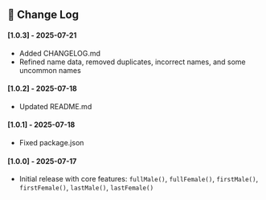 ## 📝 Change Log

#### [1.0.3] - 2025-07-21
- Added CHANGELOG.md
- Refined name data, removed duplicates, incorrect names, and some uncommon names

#### [1.0.2] - 2025-07-18
- Updated README.md

#### [1.0.1] - 2025-07-18
- Fixed package.json

#### [1.0.0] - 2025-07-17
- Initial release with core features: `fullMale()`, `fullFemale()`, `firstMale()`, `firstFemale()`, `lastMale()`, `lastFemale()`